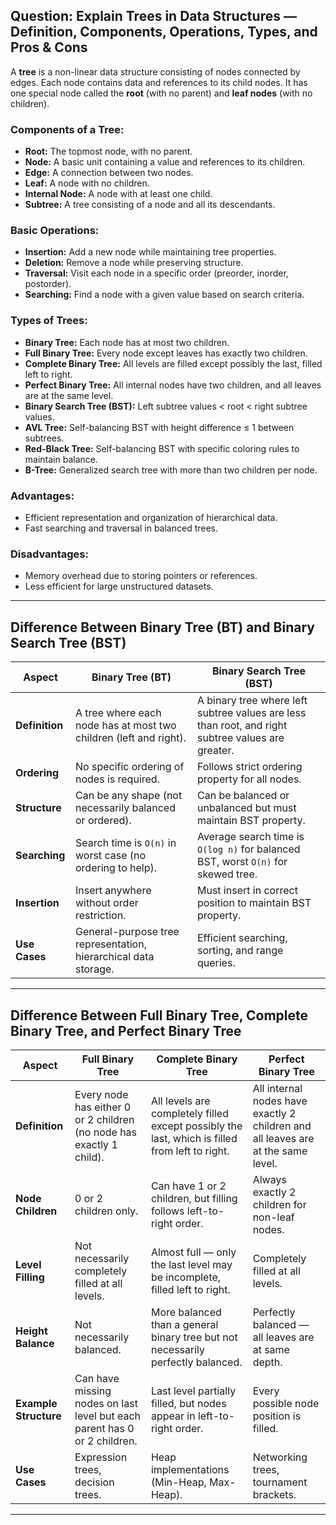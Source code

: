 ## Question: Explain Trees in Data Structures — Definition, Components, Operations, Types, and Pros & Cons

A **tree** is a non-linear data structure consisting of nodes connected by edges. Each node contains data and references to its child nodes. It has one special node called the **root** (with no parent) and **leaf nodes** (with no children).

### Components of a Tree:
- **Root:** The topmost node, with no parent.
- **Node:** A basic unit containing a value and references to its children.
- **Edge:** A connection between two nodes.
- **Leaf:** A node with no children.
- **Internal Node:** A node with at least one child.
- **Subtree:** A tree consisting of a node and all its descendants.

### Basic Operations:
- **Insertion:** Add a new node while maintaining tree properties.
- **Deletion:** Remove a node while preserving structure.
- **Traversal:** Visit each node in a specific order (preorder, inorder, postorder).
- **Searching:** Find a node with a given value based on search criteria.

### Types of Trees:
- **Binary Tree:** Each node has at most two children.
- **Full Binary Tree:** Every node except leaves has exactly two children.
- **Complete Binary Tree:** All levels are filled except possibly the last, filled left to right.
- **Perfect Binary Tree:** All internal nodes have two children, and all leaves are at the same level.
- **Binary Search Tree (BST):** Left subtree values < root < right subtree values.
- **AVL Tree:** Self-balancing BST with height difference ≤ 1 between subtrees.
- **Red-Black Tree:** Self-balancing BST with specific coloring rules to maintain balance.
- **B-Tree:** Generalized search tree with more than two children per node.

### Advantages:
- Efficient representation and organization of hierarchical data.
- Fast searching and traversal in balanced trees.

### Disadvantages:
- Memory overhead due to storing pointers or references.
- Less efficient for large unstructured datasets.

---

## Difference Between Binary Tree (BT) and Binary Search Tree (BST)

| Aspect              | Binary Tree (BT)                                                                 | Binary Search Tree (BST)                                                           |
|---------------------|----------------------------------------------------------------------------------|------------------------------------------------------------------------------------|
| **Definition**      | A tree where each node has at most two children (left and right).                | A binary tree where left subtree values are less than root, and right subtree values are greater. |
| **Ordering**        | No specific ordering of nodes is required.                                       | Follows strict ordering property for all nodes.                                   |
| **Structure**       | Can be any shape (not necessarily balanced or ordered).                          | Can be balanced or unbalanced but must maintain BST property.                     |
| **Searching**       | Search time is `O(n)` in worst case (no ordering to help).                        | Average search time is `O(log n)` for balanced BST, worst `O(n)` for skewed tree.  |
| **Insertion**       | Insert anywhere without order restriction.                                        | Must insert in correct position to maintain BST property.                          |
| **Use Cases**       | General-purpose tree representation, hierarchical data storage.                   | Efficient searching, sorting, and range queries.                                  |

---

## Difference Between Full Binary Tree, Complete Binary Tree, and Perfect Binary Tree

| Aspect                  | Full Binary Tree                                                                                   | Complete Binary Tree                                                                                       | Perfect Binary Tree                                                                                                 |
|-------------------------|----------------------------------------------------------------------------------------------------|------------------------------------------------------------------------------------------------------------|----------------------------------------------------------------------------------------------------------------------|
| **Definition**          | Every node has either 0 or 2 children (no node has exactly 1 child).                              | All levels are completely filled except possibly the last, which is filled from left to right.             | All internal nodes have exactly 2 children and all leaves are at the same level.                                   |
| **Node Children**       | 0 or 2 children only.                                                                              | Can have 1 or 2 children, but filling follows left-to-right order.                                         | Always exactly 2 children for non-leaf nodes.                                                                       |
| **Level Filling**       | Not necessarily completely filled at all levels.                                                   | Almost full — only the last level may be incomplete, filled left to right.                                 | Completely filled at all levels.                                                                                    |
| **Height Balance**      | Not necessarily balanced.                                                                          | More balanced than a general binary tree but not necessarily perfectly balanced.                           | Perfectly balanced — all leaves are at same depth.                                                                  |
| **Example Structure**   | Can have missing nodes on last level but each parent has 0 or 2 children.                          | Last level partially filled, but nodes appear in left-to-right order.                                      | Every possible node position is filled.                                                                             |
| **Use Cases**           | Expression trees, decision trees.                                                                  | Heap implementations (Min-Heap, Max-Heap).                                                                 | Networking trees, tournament brackets.                                                                              |


----



